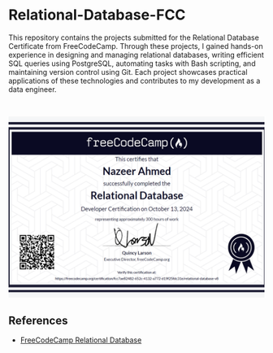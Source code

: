 # Relational-Database-FCC
This repository contains the projects submitted for the Relational Database Certificate from FreeCodeCamp. Through these projects, I gained hands-on experience in designing and managing relational databases, writing efficient SQL queries using PostgreSQL, automating tasks with Bash scripting, and maintaining version control using Git. Each project showcases practical applications of these technologies and contributes to my development as a data engineer.

<br>

![Relational Database Certificate](Relational_Database_Certificate.png)

## References
- <a href="https://www.freecodecamp.org/learn/relational-database/">FreeCodeCamp Relational Database</a>
